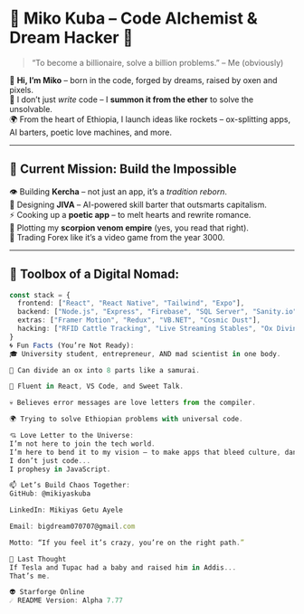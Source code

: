 # 🚀 Miko Kuba – Code Alchemist & Dream Hacker 👾

> “To become a billionaire, solve a billion problems.” – Me (obviously)

🌌 **Hi, I’m Miko** – born in the code, forged by dreams, raised by oxen and pixels.  
🧬 I don’t just *write* code – I **summon it from the ether** to solve the unsolvable.  
🌍 From the heart of Ethiopia, I launch ideas like rockets – ox-splitting apps, AI barters, poetic love machines, and more.

---

## 🔮 Current Mission: Build the Impossible

👁 Building **Kercha** – not just an app, it’s a *tradition reborn*.  
🧠 Designing **JIVA** – AI-powered skill barter that outsmarts capitalism.  
⚡ Cooking up a **poetic app** – to melt hearts and rewrite romance.  
🦂 Plotting my **scorpion venom empire** (yes, you read that right).  
💸 Trading Forex like it’s a video game from the year 3000.

---

## 🧰 Toolbox of a Digital Nomad:

```ts
const stack = {
  frontend: ["React", "React Native", "Tailwind", "Expo"],
  backend: ["Node.js", "Express", "Firebase", "SQL Server", "Sanity.io"],
  extras: ["Framer Motion", "Redux", "VB.NET", "Cosmic Dust"],
  hacking: ["RFID Cattle Tracking", "Live Streaming Stables", "Ox Divination"]
}
🌀 Fun Facts (You’re Not Ready):
🎓 University student, entrepreneur, AND mad scientist in one body.

🐂 Can divide an ox into 8 parts like a samurai.

💬 Fluent in React, VS Code, and Sweet Talk.

💀 Believes error messages are love letters from the compiler.

🌍 Trying to solve Ethiopian problems with universal code.

💘 Love Letter to the Universe:
I’m not here to join the tech world.
I’m here to bend it to my vision – to make apps that bleed culture, dance with AI, and whisper poetry to your soul.
I don’t just code...
I prophesy in JavaScript.

📫 Let’s Build Chaos Together:
GitHub: @mikiyaskuba

LinkedIn: Mikiyas Getu Ayele

Email: bigdream070707@gmail.com

Motto: “If you feel it’s crazy, you’re on the right path.”

🧠 Last Thought
If Tesla and Tupac had a baby and raised him in Addis...
That’s me.

👽 Starforge Online
☄️ README Version: Alpha 7.77
